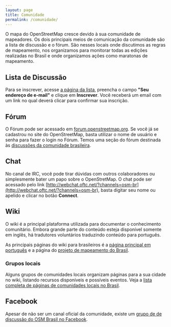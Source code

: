 ```yaml
---
layout: page
title: Comunidade
permalink: /comunidade/
---
```


O mapa do OpenStreetMap cresce devido à sua comunidade de mapeadores. Os dois principais meios de comunicação da comunidade são a lista de discussão e o fórum. São nesses locais onde discutimos as regras de mapeamento, nos organizamos para monitorar todas as edições realizadas no Brasil e onde organizamos ações como maratonas de mapeamento.

## Lista de Discussão

Para se inscrever, acesse [a página da lista](https://lists.openstreetmap.org/listinfo/talk-br), preencha o campo <strong>"Seu endereço de e-mail"</strong> e clique em <strong>Inscrever</strong>. Você receberá um email com um link no qual deverá clicar para confirmar sua inscrição.

## Fórum

O Fórum pode ser acessado em [forum.openstreetmap.org](http://forum.openstreetmap.org). Se você já se cadastrou no site do OpenStreetMap, basta utilizar o nome de usuário e senha para fazer o login no Fórum. Temos uma seção do fórum destinada às [discussões da comunidade brasileira](http://forum.openstreetmap.org/viewforum.php?id=74).

## Chat

No canal de IRC, você pode tirar dúvidas com outros colaboradores ou simplesmente bater um papo sobre o OpenStretMap. O chat pode ser acessado pelo link [http://webchat.oftc.net/?channels=osm-br](http://webchat.oftc.net/?channels=osm-br), basta digitar seu nome ou apelido e clicar no botão <strong>Connect</strong>.

## Wiki

O wiki é a principal plataforma utilizada para documentar o conhecimento comunitário.
Embora grande parte do conteúdo esteja disponível somente em inglês, há tradutores voluntários traduzindo conteúdo para português.

As principais páginas do wiki para brasileiros é a [página principal em português](http://wiki.openstreetmap.org/wiki/Pt-br:Main_Page?uselang=pt-BR) e a página do [projeto de mapeamento do Brasil](http://wiki.openstreetmap.org/wiki/WikiProject_Brazil?uselang=pt-BR).

### Grupos locais
Alguns grupos de comunidades locais organizam páginas para a sua cidade no wiki, listando recursos disponíveis e possíveis eventos.
Veja a [lista completa de páginas de comunidades locais no Brasil](http://wiki.openstreetmap.org/wiki/Category:Cities_in_Brazil).

## Facebook
Apesar de não ser um canal oficial da comunidade, existe um [grupo de de discussão do OSM Brasil no Facebook](https://www.facebook.com/groups/osmbrazil/?fref=ts).
